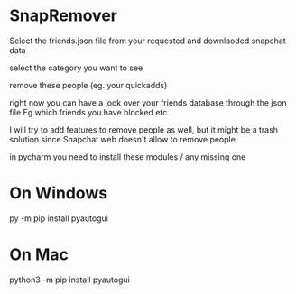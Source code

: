 # SnapRemover
Select the friends.json file from your requested and downlaoded snapchat data

select the category you want to see

remove these people (eg. your quickadds)

right now you can have a look over your friends database through the json file Eg which friends you have blocked etc

I will try to add features to remove people as well, but it might be a trash solution since Snapchat web doesn't allow to remove people

in pycharm you need to install these modules / any missing one
# On Windows
py -m pip install pyautogui


# On Mac
python3 -m pip install pyautogui
